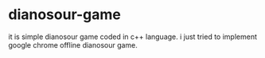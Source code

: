 # dianosour-game
it is simple dianosour game coded in c++ language. 
i just tried to implement google chrome offline dianosour game.


















